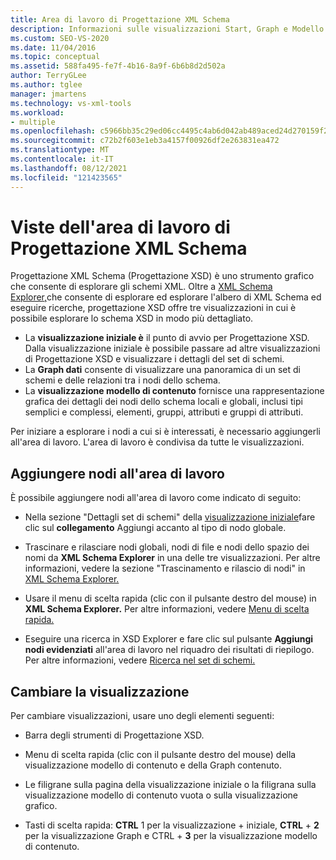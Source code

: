 ```yaml
---
title: Area di lavoro di Progettazione XML Schema
description: Informazioni sulle visualizzazioni Start, Graph e Modello di contenuto nell'area di lavoro Progettazione XML Schema (Progettazione XSD) in Visual Studio.
ms.custom: SEO-VS-2020
ms.date: 11/04/2016
ms.topic: conceptual
ms.assetid: 588fa495-fe7f-4b16-8a9f-6b6b8d2d502a
author: TerryGLee
ms.author: tglee
manager: jmartens
ms.technology: vs-xml-tools
ms.workload:
- multiple
ms.openlocfilehash: c5966bb35c29ed06cc4495c4ab6d042ab489aced24d270159f202adc4a101f3d
ms.sourcegitcommit: c72b2f603e1eb3a4157f00926df2e263831ea472
ms.translationtype: MT
ms.contentlocale: it-IT
ms.lasthandoff: 08/12/2021
ms.locfileid: "121423565"
---
```

# <a name="xml-schema-designer-workspace-views"></a>Viste dell'area di lavoro di Progettazione XML Schema

Progettazione XML Schema (Progettazione XSD) è uno strumento grafico che consente di esplorare gli schemi XML. Oltre a [XML Schema Explorer,](../xml-tools/xml-schema-explorer.md)che consente di esplorare ed esplorare l'albero di XML Schema ed eseguire ricerche, progettazione XSD offre tre visualizzazioni in cui è possibile esplorare lo schema XSD in modo più dettagliato.

- La **visualizzazione iniziale è** il punto di avvio per Progettazione XSD. Dalla visualizzazione iniziale è possibile passare ad altre visualizzazioni di Progettazione XSD e visualizzare i dettagli del set di schemi.
- La **Graph dati** consente di visualizzare una panoramica di un set di schemi e delle relazioni tra i nodi dello schema.
- La **visualizzazione modello di contenuto** fornisce una rappresentazione grafica dei dettagli dei nodi dello schema locali e globali, inclusi tipi semplici e complessi, elementi, gruppi, attributi e gruppi di attributi.

Per iniziare a esplorare i nodi a cui si è interessati, è necessario aggiungerli all'area di lavoro. L'area di lavoro è condivisa da tutte le visualizzazioni.

## <a name="add-nodes-to-the-workspace"></a>Aggiungere nodi all'area di lavoro

È possibile aggiungere nodi all'area di lavoro come indicato di seguito:

- Nella sezione "Dettagli set di schemi" della [visualizzazione iniziale](../xml-tools/start-view.md)fare clic sul **collegamento** Aggiungi accanto al tipo di nodo globale.

- Trascinare e rilasciare nodi globali, nodi di file e nodi dello spazio dei nomi da **XML Schema Explorer** in una delle tre visualizzazioni. Per altre informazioni, vedere la sezione "Trascinamento e rilascio di nodi" in [XML Schema Explorer.](../xml-tools/xml-schema-explorer.md)

- Usare il menu di scelta rapida (clic con il pulsante destro del mouse) in **XML Schema Explorer.** Per altre informazioni, vedere [Menu di scelta rapida.](../xml-tools/context-menus-xml-schema-explorer.md)

- Eseguire una ricerca in XSD Explorer e fare clic sul pulsante **Aggiungi nodi evidenziati** all'area di lavoro nel riquadro dei risultati di riepilogo. Per altre informazioni, vedere [Ricerca nel set di schemi.](../xml-tools/searching-the-schema-set.md)

## <a name="switch-views"></a>Cambiare la visualizzazione

Per cambiare visualizzazioni, usare uno degli elementi seguenti:

- Barra degli strumenti di Progettazione XSD.

- Menu di scelta rapida (clic con il pulsante destro del mouse) della visualizzazione modello di contenuto e della Graph contenuto.

- Le filigrane sulla pagina della visualizzazione iniziale o la filigrana sulla visualizzazione modello di contenuto vuota o sulla visualizzazione grafico.

- Tasti di scelta rapida: **CTRL** 1 per la visualizzazione +  iniziale, **CTRL** + **2** per la visualizzazione Graph e CTRL + **3** per la visualizzazione modello di contenuto.
